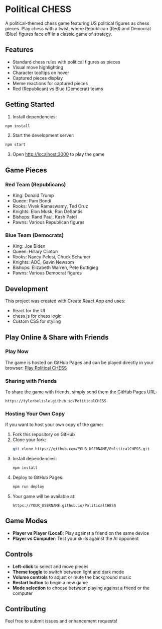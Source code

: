 # Political CHESS

A political-themed chess game featuring US political figures as chess pieces. Play chess with a twist, where Republican (Red) and Democrat (Blue) figures face off in a classic game of strategy.

## Features

- Standard chess rules with political figures as pieces
- Visual move highlighting
- Character tooltips on hover
- Captured pieces display
- Meme reactions for captured pieces
- Red (Republican) vs Blue (Democrat) teams

## Getting Started

1. Install dependencies:
```bash
npm install
```

2. Start the development server:
```bash
npm start
```

3. Open [http://localhost:3000](http://localhost:3000) to play the game

## Game Pieces

### Red Team (Republicans)
- King: Donald Trump
- Queen: Pam Bondi
- Rooks: Vivek Ramaswamy, Ted Cruz
- Knights: Elon Musk, Ron DeSantis
- Bishops: Rand Paul, Kash Patel
- Pawns: Various Republican figures

### Blue Team (Democrats)
- King: Joe Biden
- Queen: Hillary Clinton
- Rooks: Nancy Pelosi, Chuck Schumer
- Knights: AOC, Gavin Newsom
- Bishops: Elizabeth Warren, Pete Buttigieg
- Pawns: Various Democrat figures

## Development

This project was created with Create React App and uses:
- React for the UI
- chess.js for chess logic
- Custom CSS for styling

## Play Online & Share with Friends

### Play Now
The game is hosted on GitHub Pages and can be played directly in your browser:
[Play Political CHESS](https://tylerbelisle.github.io/PoliticalCHESS)

### Sharing with Friends
To share the game with friends, simply send them the GitHub Pages URL:
```
https://tylerbelisle.github.io/PoliticalCHESS
```

### Hosting Your Own Copy
If you want to host your own copy of the game:

1. Fork this repository on GitHub
2. Clone your fork:
   ```bash
   git clone https://github.com/YOUR_USERNAME/PoliticalCHESS.git
   ```
3. Install dependencies:
   ```bash
   npm install
   ```
4. Deploy to GitHub Pages:
   ```bash
   npm run deploy
   ```
5. Your game will be available at:
   ```
   https://YOUR_USERNAME.github.io/PoliticalCHESS
   ```

## Game Modes

- **Player vs Player (Local)**: Play against a friend on the same device
- **Player vs Computer**: Test your skills against the AI opponent

## Controls

- **Left-click** to select and move pieces
- **Theme toggle** to switch between light and dark mode
- **Volume controls** to adjust or mute the background music
- **Restart button** to begin a new game
- **Mode selection** to choose between playing against a friend or the computer

## Contributing

Feel free to submit issues and enhancement requests!
